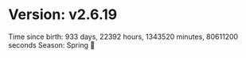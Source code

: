# Version: v2.6.19
Time since birth: 933 days, 22392 hours, 1343520 minutes, 80611200 seconds
Season: Spring 🌸
